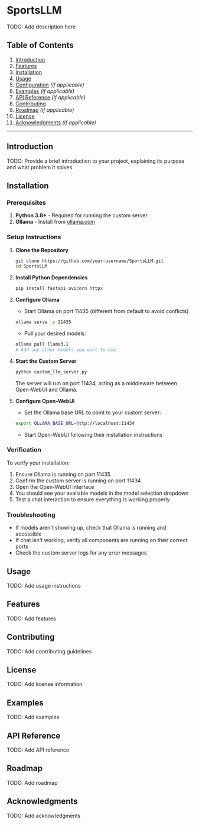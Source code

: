 # **SportsLLM**  
TODO: Add description here

## **Table of Contents**
1. [Introduction](#introduction)  
2. [Features](#features)  
3. [Installation](#installation)  
4. [Usage](#usage)  
5. [Configuration](#configuration) _(if applicable)_  
6. [Examples](#examples) _(if applicable)_  
7. [API Reference](#api-reference) _(if applicable)_  
8. [Contributing](#contributing)  
9. [Roadmap](#roadmap) _(if applicable)_  
10. [License](#license)  
11. [Acknowledgments](#acknowledgments) _(if applicable)_  

---

## **Introduction**
TODO: Provide a brief introduction to your project, explaining its purpose and what problem it solves.

## **Installation**
### **Prerequisites**
1. **Python 3.8+** - Required for running the custom server
2. **Ollama** - Install from [ollama.com](https://ollama.com/)

### **Setup Instructions**

1. **Clone the Repository**
   ```bash
   git clone https://github.com/your-username/SportsLLM.git
   cd SportsLLM
   ```

2. **Install Python Dependencies**
   ```bash
   pip install fastapi uvicorn httpx
   ```

3. **Configure Ollama**
   - Start Ollama on port 11435 (different from default to avoid conflicts)
   ```bash
   ollama serve -p 11435
   ```
   - Pull your desired models:
   ```bash
   ollama pull llama3.1
   # Add any other models you want to use
   ```

4. **Start the Custom Server**
   ```bash
   python custom_llm_server.py
   ```
   The server will run on port 11434, acting as a middleware between Open-WebUI and Ollama.

5. **Configure Open-WebUI**
   - Set the Ollama base URL to point to your custom server:
   ```bash
   export OLLAMA_BASE_URL=http://localhost:11434
   ```
   - Start Open-WebUI following their installation instructions

### **Verification**
To verify your installation:
1. Ensure Ollama is running on port 11435
2. Confirm the custom server is running on port 11434
3. Open the Open-WebUI interface
4. You should see your available models in the model selection dropdown
5. Test a chat interaction to ensure everything is working properly

### **Troubleshooting**
- If models aren't showing up, check that Ollama is running and accessible
- If chat isn't working, verify all components are running on their correct ports
- Check the custom server logs for any error messages

## **Usage**
TODO: Add usage instructions

## **Features**
TODO: Add features

## **Contributing**
TODO: Add contributing guidelines

## **License**
TODO: Add license information

## **Examples**
TODO: Add examples

## **API Reference**
TODO: Add API reference

## **Roadmap**
TODO: Add roadmap

## **Acknowledgments**
TODO: Add acknowledgments
